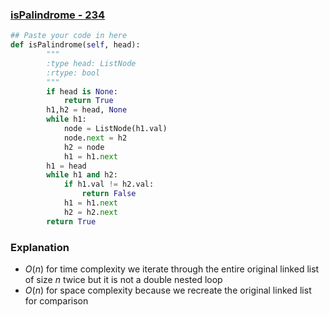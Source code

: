 ### [isPalindrome - 234](https://leetcode.com/problems/palindrome-linked-list/)

```python
## Paste your code in here
def isPalindrome(self, head):
        """
        :type head: ListNode
        :rtype: bool
        """
        if head is None:
            return True
        h1,h2 = head, None
        while h1:
            node = ListNode(h1.val)
            node.next = h2
            h2 = node
            h1 = h1.next
        h1 = head
        while h1 and h2:
            if h1.val != h2.val:
                return False
            h1 = h1.next
            h2 = h2.next
        return True
```

### Explanation

- $O(n)$ for time complexity we iterate through the entire original linked list of size $n$ twice but it is not a double nested loop
- $O(n)$  for space complexity because we recreate the original linked list for comparison